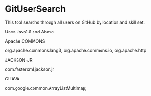# GitUserSearch
This tool searchs through all users on GitHub by location and skill set. 

Uses Java1.6 and Above

Apache COMMONS

org.apache.commons.lang3,
org.apache.commons.io,
org.apache.http

JACKSON-JR

com.fasterxml.jackson.jr

GUAVA

com.google.common.ArrayListMultimap;
